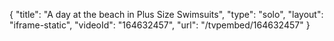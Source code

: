 {
    "title": "A day at the beach in Plus Size Swimsuits",
    "type": "solo",
    "layout": "iframe-static",
    "videoId": "164632457",
    "url": "\/tvpembed\/164632457"
}